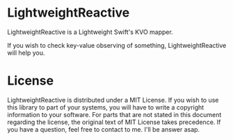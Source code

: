 # LightweightReactive

LightweightReactive is a Lightweight Swift's KVO mapper.

If you wish to check key-value observing of something, LightweightReactive will help you.

# License

LightweightReactive is distributed under a MIT License.
If you wish to use this library to part of your systems, you will have to write a copyright information to your software.
For parts that are not stated in this document regarding the license, the original text of MIT License takes precedence.
If you have a question, feel free to contact to me.
I'll be answer asap.
